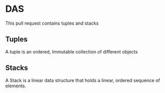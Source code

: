 
# DAS
This pull request contains tuples and stacks 

## Tuples
 A tuple is an ordered, Immutable collection of different objects
 
## Stacks
A Stack is a linear data structure that holds a linear, ordered sequence of elements.
